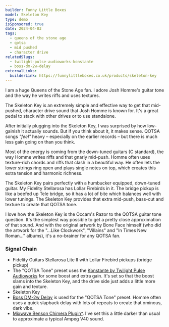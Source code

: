 ```yaml
---
builder: Funny Little Boxes
model: Skeleton Key
type: demo
isSponsored: true
date: 2024-04-03
tags:
  - queens of the stone age
  - qotsa
  - mid pushed
  - character drive
relatedSlugs:
  - twilight-pulse-audioworks-konstante
  - boss-dm-2w-delay
externalLinks:
  builderLink: https://funnylittleboxes.co.uk/products/skeleton-key
---
```


I am a huge Queens of the Stone Age fan. I adore Josh Homme's guitar tone and the way he writes riffs and uses textures.

The Skeleton Key is an extremely simple and effective way to get that mid-pushed, character drive sound that Josh Homme is known for. It's a great pedal to stack with other drives or to use standalone.

After initially plugging into the Skeleton Key, I was surprised by how low-gainish it actually sounds. But if you think about it, it makes sense. QOTSA songs _"feel"_ heavy – especially on the earlier records – but there is much less gain going on than you think.

Most of the energy is coming from the down-tuned guitars (C standard), the way Homme writes riffs and that gnarly mid-push. Homme often uses texture-rich chords and riffs that clash in a beautiful way. He often lets the lower strings ring open and plays single notes on top, which creates this extra tension and harmonic richness.

The Skeleton Key pairs perfectly with a humbucker equipped, down-tuned guitar. My Fidelity Stellarosa has Lollar Firebirds in it. The bridge pickup is like a beefed up Tele bridge, so it has a lot of bite which balances well with lower tunings. The Skeleton Key provides that extra mid-push, bass-cut and texture to create that QOTSA tone.

I love how the Skeleton Key is the Occam's Razor to the QOTSA guitar tone question. It's the simplest way possible to get a pretty close approximation of that sound. And with the original artwork by Bone Face himself (who did the artwork for the "...Like Clockwork", "Villains" and "In Times New Roman..." albums), it's a no-brainer for any QOTSA fan.

### Signal Chain

- Fidelity Guitars Stellarosa Lite II with Lollar Firebird pickups (bridge pickup)
- The "QOTSA Tone" preset uses the [Konstante by Twilight Pulse Audioworks](/demos/twilight-pulse-audioworks-konstante) for some boost and extra gain. It's set so that the boost slams into the Skeleton Key, and the drive side just adds a little more gain and texture.
- Skeleton Key
- [Boss DM-2w Delay](/demos/boss-dm-2w-delay) is used for the "QOTSA Tone" preset. Homme often uses a quick slapback delay with lots of repeats to create that ominous, dark vibe.
- [Mixwave Benson Chimera Plugin\*](https://sweetwater.sjv.io/B0N2PL). I've set this a little darker than usual to approximate a typical Ampeg V40 sound.
